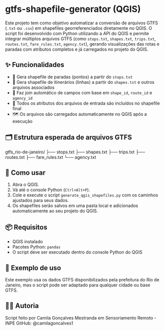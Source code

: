 # gtfs-shapefile-generator (QGIS)

Este projeto tem como objetivo automatizar a conversão de arquivos GTFS (`.txt` ou `.csv`) em shapefiles georreferenciados diretamente no QGIS. O script foi desenvolvido com Python utilizando a API do QGIS e permite integrar múltiplos arquivos GTFS (como `stops.txt`, `shapes.txt`, `trips.txt`, `routes.txt`, `fare_rules.txt`, `agency.txt`), gerando visualizações das rotas e paradas com atributos completos e já carregados no projeto do QGIS.

## ✨ Funcionalidades

- 📍 Gera shapefile de paradas (pontos) a partir do `stops.txt`
- 🧭 Gera shapefile de itinerários (linhas) a partir do `shapes.txt` e outros arquivos associados
- 🔗 Faz join automático de campos com base em `shape_id`, `route_id` e `agency_id`
- 🧾 Todos os atributos dos arquivos de entrada são incluídos no shapefile final
- 🗺️ Os arquivos são carregados automaticamente no QGIS após a execução

## 🗂️ Estrutura esperada de arquivos GTFS

gtfs_rio-de-janeiro/
├── stops.txt
├── shapes.txt
├── trips.txt
├── routes.txt
├── fare_rules.txt
└── agency.txt

## 🚀 Como usar

1. Abra o QGIS.
2. Vá até o console Python (`Ctrl+Alt+P`).
3. Cole e execute o script `generate_qgis_shapefiles.py` com os caminhos ajustados para seus dados.
4. Os shapefiles serão salvos em uma pasta local e adicionados automaticamente ao seu projeto do QGIS.

## 📦 Requisitos

- QGIS instalado
- Pacotes Python: `pandas`
- O script deve ser executado dentro do console Python do QGIS

## 📍 Exemplo de uso

Este exemplo usa os dados GTFS disponibilizados pela prefeitura do Rio de Janeiro, mas o script pode ser adaptado para qualquer cidade ou base GTFS.

## 👨‍💻 Autoria

Script feito por Camila Gonçalves
Mestranda em Sensoriamento Remoto - INPE
GitHub: @camilagoncalves1
